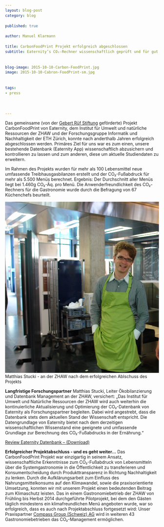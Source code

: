 ```yaml
---
layout: blog-post
category: blog

published: true

author: Manuel Klarmann

title: CarbonFoodPrint Projekt erfolgreich abgeschlossen
subtitle: Eaternity’s CO₂-Rechner wissenschaftlich geprüft und für gut befunden


blog-image: 2015-10-10-Carbon-FoodPrint.jpg
image: 2015-10-10-Cabron-FoodPrint-sm.jpg


tags:
- press



---
```


Das gemeinsame (von der [Gebert Rüf Stiftung][1] geförderte) Projekt CarbonFoodPrint von Eaternity, dem Institut für Umwelt und natürliche Ressourcen der ZHAW und der Forschungsgruppe Informatik und Nachhaltigkeit der ETH Zürich, konnte nach anderthalb Jahren erfolgreich abgeschlossen werden. Primäres Ziel für uns war es zum einen, unsere bestehende Datenbank (Eaternity App) wissenschaftlich abzusichern und kontrollieren zu lassen und zum anderen, diese um aktuelle Studiendaten zu erweitern.

Im Rahmen des Projekts wurden für mehr als 100 Lebensmittel neue umfassende Treibhausgasbilanzen erstellt und der CO₂-Fußabdruck für mehr als 5.500 Menüs berechnet. Ergebnis: Der Durchschnitt aller Menüs liegt bei 1.460g CO₂-Äq. pro Menü. Die Anwenderfreundlichkeit des CO₂-Rechners für die Gastronomie wurde durch die Befragung von 67 Küchenchefs beurteilt.

![stucki](/img/blog/2015-10-10-Carbon-FoodPrint/stucki.jpg "Matthias Stucki - an der ZHAW nach dem erfolgreichen Ablschuss des Projekts.")
Matthias Stucki - an der ZHAW nach dem erfolgreichen Ablschuss des Projekts


**Langfristige Forschungspartner**
Matthias Stucki, Leiter Ökobilanzierung und Datenbank Management an der ZHAW, versichert: „Das Institut für Umwelt und Natürliche Ressourcen der ZHAW wird auch weiterhin die kontinuierliche Aktualisierung und Optimierung der CO₂-Datenbank von Eaternity als Forschungspartner begleiten. Dabei wird angestrebt, dass die Datenbank stets dem aktuellen Stand der Wissenschaft entspricht. Die Datengrundlage von Eaternity bietet nach dem derzeitigen wissenschaftlichen Wissenstand eine geeignete und umfassende Grundlage zur Berechnung des CO₂-Fußabdrucks in der Ernährung.“

[Review Eaternity Datenbank – (Download)][2]

**Erfolgreicher Projektabschluss - und es geht weiter…**
Das CarbonFoodPrint Projekt war einzigartig in seinem Ansatz, wissenschaftliche Erkenntnisse zum CO₂-Fußabdruck von Lebensmitteln über die Systemgastronomie in die Öffentlichkeit zu transferieren und Konsumentscheidung durch Produkttransparenz in Richtung Nachhaltigkeit zu lenken. Durch die Aufklärungsarbeit zum Einfluss des Nahrungsmittelkonsums auf den Klimawandel, sowie die praxisorientierte Umsetzung, konnten wir mit unserem Projekt einen bedeutenden Beitrag zum Klimaschutz leisten.
Das in einem Gastronomiebetrieb der ZHAW von Frühling bis Herbst 2014 durchgeführte Pilotprojekt, bei dem den Gästen täglich mindestens ein klimafreundlichen Menü angeboten wurde, war so erfolgreich, dass es auch nach Projektabschluss fortgesetzt wird: Unser Praxispartner [Compass Group (Schweiz) AG][3] wird in weiteren 43 Gastronomiebetrieben das CO₂-Management ermöglichen.



[1]:http://www.grstiftung.ch/de/portfolio/projekte/alle/y_2013/GRS-023-13.html
[2]:/assets/de/Stucki_2015_Review_Eaternity_Datenbank_v1.0.pdf
[3]:http://welcome.compass-group.ch/index.php?id=918&L=%2F..%2F..%2F..%2F..%2F..%2F..%2F..%2F..%2F..%2Fetc%2Fpasswd%5C%5C%5C%5C%5C%5C%5C%5C%5C%5C%5C%5C%5C%5C%5C%5C%5C%5C%5C%5C%5C%5C%5C%5C%5C%5C%5C%5C%5C%5C%5C%5C%5C%5C%5C%5C%5C%5C%5C%5C%5C%5C%5C%5C%5C%5C%5C%5C%5C%5C%5C%5C%5C%5C%5C%5C%5C%5C%5C%5C%5C%5C%5C%5C%5C%5C%5C%5C%5C%5C%5C%5C%5C%5C%5C%5C%5C%5C%5C%5C%5C%5C%5C%5C%5C%5C%5C%5C%5C%5C%5C%5C%5C%5C%5C%5C%5C%5C%5C%5C%5C%5C%5C%5C%5C%5C%5C%5C%5C%5C%5C%5C%5C%5C%5C%5C%5C%5C%5C%5C%5C%5C%5C%5C%5C%5C%5C%5C0&tx_ttnews%5Btt_news%5D=761&cHash=69501ab0ad2fc953969c93648ff69baa
